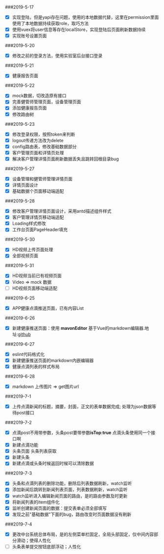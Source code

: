 ###2019-5-17
  - [x] 实现登陆，但是yapi存在问题，使用的本地数据代替，这里在permission里面使用了本地数据持续获取role，取巧方法
  - [x] 使用vuex将user信息等存在localStore，实现登陆后页面刷新数据持续
  - [x] 实现账号设置页面

###2019-5-20
  - [x] 修改之前的登录方法，使用实验室后台接口登录

###2019-5-21
  - [x] 健康报告页面

###2019-5-22
  - [x] mock数据，切改造原有接口
  - [x] 完善健管师管理页面，设备管理页面
  - [x] 添加健康报告页面
  - [x] 修改路由树

###2019-5-23
  - [x] 修改登录权限，按照token来判断
  - [x] logout传递方法改为delete
  - [x] config路由表，修改基础数据部分
  - [x] 客户管理页面和详情页处理
  - [x] 解决客户管理详情页面刷新数据丢失且跳转回根目录bug

###2019-5-27
  - [x] 设备管理和健管师管理详情页面
  - [x] 详情页面设计
  - [x] 基础数据个页面移动端适配

###2019-5-28
  - [x] 修改客户管理详情页面设计，采用antd描述组件样式
  - [x] 客户管理详情页移动端适配
  - [x] Loading样式修改
  - [x] 工作台页面PageHeader填充

###2019-5-30
  - [x] HD视频上传页面处理
  - [x] 全部视频页面

###2019-5-31
  - [x] HD视频当前已有视频页面
  - [x] Video => mock 数据
  - [ ] HD视频页面移动端适配

###2019-6-25
  - [x] APP健康点滴推送页面，已有内容List

###2019-6-26
  - [x] 新建健康推送页面：使用 **mavonEditor** 基于Vue的markdown编辑器.地址:[github](https://github.com/hinesboy/mavonEditor)

###2019-6-27
  - [x] eslint代码格式化
  - [x] 新建健康推送页面的markdown内嵌编辑器
  - [x] 健康点滴列表的样式布局

###2019-6-28
  - [x] markdown 上传图片 => get图片url

###2019-7-1
  - [x] 上传点滴新闻的标题，摘要，封面，正文的表单数据完成; 处理为json数据等待post接口

###2019-7-2
  - [x] 点滴post不用带参数，头条post要带参数**isTop:true** 点滴头条使用同一个接口啊
  - [x] 新建点滴功能
  - [x] 头条页面 头条列表获取
  - [x] 新建头条
  - [x] 新建点滴或头条时候返回时候可以清除数据

###2019-7-3
  - [x] 头条和点滴列表的删除功能，删除后列表数据刷新，watch监听
  - [x] 添加新闻后跳转到新闻列表页面，列表数据刷新，watch监听
  - [x] watch监听进入编辑新闻页面的路由，是的路由参数及时更新
  - [x] 将新闻列表的item组件化
  - [x] 监听创建新闻页面的数据：提交表单必须全部填写
  - [x] 发现之前"基础数据"下面的bug，路由改变时页面数据没有刷新

###2019-7-4
  - [x] 更改中台系统总体布局，是的左侧菜单栏固定，全局头部固定，仅中间内容部分滑动；使得人性化
  - [ ] 头条表单提交按钮底部浮动；人性化